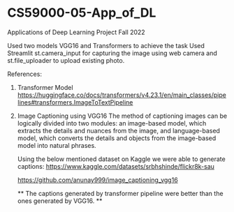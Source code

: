 # CS59000-05-App_of_DL
Applications of Deep Learning Project Fall 2022

Used two models VGG16 and Transformers to achieve the task
Used Streamlit st.camera_input for capturing the image using web camera and st.file_uploader to upload existing photo.


References:
1) Transformer Model
      https://huggingface.co/docs/transformers/v4.23.1/en/main_classes/pipelines#transformers.ImageToTextPipeline

2) Image Captioning using VGG16
      The method of captioning images can be logically divided into two modules: an image-based model, which extracts the details and nuances from the image, and               language-based model, which converts the details and objects from the image-based model into natural phrases. 
      
      Using the below mentioned dataset on Kaggle we were able to generate captions:
      https://www.kaggle.com/datasets/srbhshinde/flickr8k-sau
      
      https://github.com/anunay999/image_captioning_vgg16
      
      
   ** The captions generated by transformer pipeline were better than the ones generated by VGG16. **


